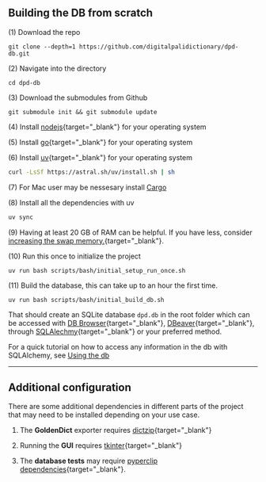 
## Building the DB from scratch

(1) Download the repo

```shell
git clone --depth=1 https://github.com/digitalpalidictionary/dpd-db.git
```

(2) Navigate into the directory

```shell
cd dpd-db
```

(3) Download the submodules from Github

```shell
git submodule init && git submodule update
```

(4) Install [nodejs](https://nodejs.org/en/download){target="_blank"} for your operating system

(5) Install [go](https://go.dev/doc/install){target="_blank"} for your operating system

(6) Install [uv](https://astral.sh/uv/install){target="_blank"} for your operating system

```bash
curl -LsSf https://astral.sh/uv/install.sh | sh
```

(7) For Mac user may be nessesary install [Cargo](https://doc.rust-lang.org/cargo/getting-started/installation.html)

(8) Install all the dependencies with uv

```bash
uv sync
```

(9) Having at least 20 GB of RAM can be helpful. If you have less, consider [increasing the swap memory.](https://www.reddit.com/r/linuxmint/comments/uhjyir/how_to_increase_swap_size/?rdt=34113){target="_blank"}.

(10) Run this once to initialize the project

```shell
uv run bash scripts/bash/initial_setup_run_once.sh
```

(11) Build the database, this can take up to an hour the first time.

```shell
uv run bash scripts/bash/initial_build_db.sh
```

That should create an SQLite database `dpd.db` in the root folder which can be accessed with [DB Browser](https://sqlitebrowser.org/){target="_blank"}, [DBeaver](https://dbeaver.io/){target="_blank"}, through [SQLAlechmy](https://www.sqlalchemy.org/){target="_blank"} or your preferred method.

For a quick tutorial on how to access any information in the db with SQLAlchemy, see [Using the db](use_db.md)

---

## Additional configuration

There are some additional dependencies in different parts of the project that may need to be installed depending on your use case.

1. The __GoldenDict__ exporter requires [dictzip](https://linux-packages.com/ubuntu-24-04/package/dictzip){target="_blank"}

2. Running the __GUI__ requires [tkinter](https://www.pythonguis.com/installation/install-tkinter-linux/){target="_blank"}

3. The __database tests__ may require [pyperclip dependencies](https://pyperclip.readthedocs.io/en/latest/index.html#not-implemented-error){target="_blank"}.